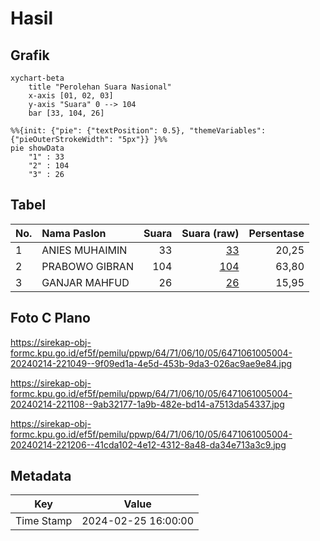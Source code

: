 # Hasil

## Grafik

```mermaid
xychart-beta
    title "Perolehan Suara Nasional"
    x-axis [01, 02, 03]
    y-axis "Suara" 0 --> 104
    bar [33, 104, 26]
```

```mermaid
%%{init: {"pie": {"textPosition": 0.5}, "themeVariables": {"pieOuterStrokeWidth": "5px"}} }%%
pie showData
    "1" : 33
    "2" : 104
    "3" : 26
```

## Tabel

| No. | Nama Paslon    | Suara | Suara (raw) | Persentase |
|:--- |:-------------- | -----:| -----------:| ----------:|
| 1   | ANIES MUHAIMIN | 33    | [33][p-1]   | 20,25      |
| 2   | PRABOWO GIBRAN | 104   | [104][p-2]  | 63,80      |
| 3   | GANJAR MAHFUD  | 26    | [26][p-3]   | 15,95      |


[p-1]: https://github.com/gigit-pemilu/pemilu-2024/blob/main/pilpres/hitung-suara/sub/64-kalimantan-timur/sub/71-kota-balikpapan/sub/06-balikpapan-kota/sub/1005-damai/sub/004-tps/sub/paslon-1.txt
[p-2]: https://github.com/gigit-pemilu/pemilu-2024/blob/main/pilpres/hitung-suara/sub/64-kalimantan-timur/sub/71-kota-balikpapan/sub/06-balikpapan-kota/sub/1005-damai/sub/004-tps/sub/paslon-2.txt
[p-3]: https://github.com/gigit-pemilu/pemilu-2024/blob/main/pilpres/hitung-suara/sub/64-kalimantan-timur/sub/71-kota-balikpapan/sub/06-balikpapan-kota/sub/1005-damai/sub/004-tps/sub/paslon-3.txt

## Foto C Plano

https://sirekap-obj-formc.kpu.go.id/ef5f/pemilu/ppwp/64/71/06/10/05/6471061005004-20240214-221049--9f09ed1a-4e5d-453b-9da3-026ac9ae9e84.jpg

https://sirekap-obj-formc.kpu.go.id/ef5f/pemilu/ppwp/64/71/06/10/05/6471061005004-20240214-221108--9ab32177-1a9b-482e-bd14-a7513da54337.jpg

https://sirekap-obj-formc.kpu.go.id/ef5f/pemilu/ppwp/64/71/06/10/05/6471061005004-20240214-221206--41cda102-4e12-4312-8a48-da34e713a3c9.jpg


## Metadata

| Key        | Value               |
| ---------- | ------------------- |
| Time Stamp | 2024-02-25 16:00:00 |



